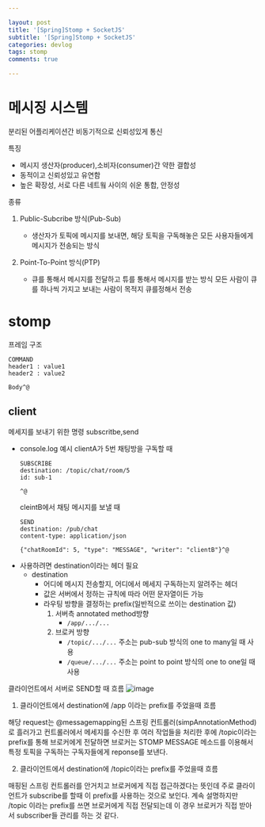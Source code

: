 ```yaml
---

layout: post
title: '[Spring]Stomp + SocketJS'
subtitle: '[Spring]Stomp + SocketJS'
categories: devlog
tags: stomp
comments: true

---
```


# 메시징 시스템
분리된 어플리케이션간 비동기적으로 신뢰성있게 통신

특징
- 메시지 생산자(producer),소비자(consumer)간 약한 결합성
- 동적이고 신뢰성있고 유연함
- 높은 확장성, 서로 다른 네트웤 사이의 쉬운 통합, 안정성

종류
1. Public-Subcribe 방식(Pub-Sub)  
    - 생산자가 토픽에 메시지를 보내면, 해당 토픽을 구독해놓은 모든 사용자들에게 메시지가 전송되는 방식

2. Point-To-Point 방식(PTP)
    - 큐를 통해서 메시지를 전달하고 튜를 통해서 메시지를 받는 방식
    모든 사람이 큐를 하나씩 가지고 보내는 사람이 목적지 큐를정해서 전송

# stomp


프레임 구조
```
COMMAND
header1 : value1
header2 : value2

Body^@
```

## client
메세지를 보내기 위한 명령
subscritbe,send
- console.log 예시
    clientA가 5번 채팅방을 구독할 때
    ```
    SUBSCRIBE
    destination: /topic/chat/room/5
    id: sub-1

    ^@
    ```
    cleintB에서 채팅 메시지를 보낼 때
    ```
    SEND
    destination: /pub/chat
    content-type: application/json

    {"chatRoomId": 5, "type": "MESSAGE", "writer": "clientB"}^@
    ```
- 사용하려면 destination이라는 헤더 필요  
    - destination   
        - 어디에 메시지 전송할지, 어디에서 메세지 구독하는지 알려주는 헤더
        - 값은 서버에서 정하는 규칙에 따라 어떤 문자열이든 가능
        - 라우팅 방향을 결정하는 prefix(일반적으로 쓰이는 destination 값)
            1. 서버측 annotated method방향
                - `/app/.../...`
            2. 브로커 방향
                - `/topic/.../...` 주소는 pub-sub 방식의 one to many일 때 사용  
                - `/queue/.../...` 주소는 point to point 방식의 one to one일 때 사용

클라이언트에서 서버로 SEND할 때 흐름
![image](https://user-images.githubusercontent.com/60701130/155841215-9a902eaa-ae5d-4389-a783-28493f22cc4d.png)

 
1.  클라이언트에서 destination에 /app 이라는 prefix를 주었을때 흐름

해당 request는 @messagemapping된 스프링 컨트롤러(simpAnnotationMethod)로 흘러가고 컨트롤러에서 메세지를 수신한 후 여러 작업들을 처리한 후에 /topic이라는 prefix를 통해 브로커에게 전달하면 브로커는  STOMP MESSAGE 메소드를 이용해서 특정 토픽을 구독하는 구독자들에게 reponse를 보낸다.

 

2.  클라이언트에서 destination에 /topic이라는 prefix를 주었을때 흐름

 

매핑된 스프링 컨트롤러를 안거치고 브로커에게 직접 접근하겠다는 뜻인데 주로 클라이언트가 subscribe를 할때 이 prefix를 사용하는 것으로 보인다. 계속 설명하지만  /topic 이라는 prefix를 쓰면 브로커에게 직접 전달되는데 이 경우 브로커가 직접 받아서 subscriber들 관리를 하는 것 같다.

  
